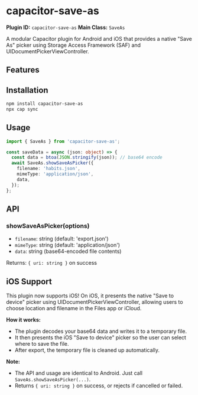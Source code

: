 # capacitor-save-as

**Plugin ID:** `capacitor-save-as`
**Main Class:** `SaveAs`

A modular Capacitor plugin for Android and iOS that provides a native "Save As" picker using Storage Access Framework (SAF) and UIDocumentPickerViewController.

## Features

## Installation

```bash
npm install capacitor-save-as
npx cap sync
```

## Usage

```ts
import { SaveAs } from 'capacitor-save-as';

const saveData = async (json: object) => {
  const data = btoa(JSON.stringify(json)); // base64 encode
  await SaveAs.showSaveAsPicker({
    filename: 'habits.json',
    mimeType: 'application/json',
    data,
  });
};
```

## API

### showSaveAsPicker(options)

- `filename`: string (default: 'export.json')
- `mimeType`: string (default: 'application/json')
- `data`: string (base64-encoded file contents)

Returns: `{ uri: string }` on success

## iOS Support

This plugin now supports iOS! On iOS, it presents the native "Save to device" picker using UIDocumentPickerViewController, allowing users to choose location and filename in the Files app or iCloud.

**How it works:**

- The plugin decodes your base64 data and writes it to a temporary file.
- It then presents the iOS "Save to device" picker so the user can select where to save the file.
- After export, the temporary file is cleaned up automatically.

**Note:**

- The API and usage are identical to Android. Just call `SaveAs.showSaveAsPicker(...)`.
- Returns `{ uri: string }` on success, or rejects if cancelled or failed.
